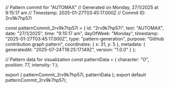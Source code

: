 // Pattern commit for "AUTOMAX"
// Generated on Monday, 27/1/2025 at 9:15:17 am
// Timestamp: 2025-01-27T03:45:17.000Z
// Commit ID: 2rv9k7hp57i

const patternCommit_2rv9k7hp57i = {
  id: "2rv9k7hp57i",
  text: "AUTOMAX",
  date: "27/1/2025",
  time: "9:15:17 am",
  dayOfWeek: "Monday",
  timestamp: "2025-01-27T03:45:17.000Z",
  type: "pattern-generation",
  purpose: "GitHub contribution graph pattern",
  coordinates: {
    x: 31,
    y: 5
  },
  metadata: {
    generatedAt: "2025-07-24T18:25:17.149Z",
    version: "1.0.0"
  }
};

// Pattern data for visualization
const patternData = {
  character: "O",
  position: 77,
  intensity: 1
};

export { patternCommit_2rv9k7hp57i, patternData };
export default patternCommit_2rv9k7hp57i;
